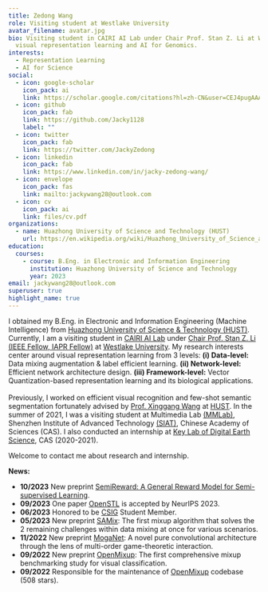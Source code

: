 ```yaml
---
title: Zedong Wang
role: Visiting student at Westlake University
avatar_filename: avatar.jpg
bio: Visiting student in CAIRI AI Lab under Chair Prof. Stan Z. Li at Westlake University, focusing on
  visual representation learning and AI for Genomics.
interests:
  - Representation Learning
  - AI for Science
social:
  - icon: google-scholar
    icon_pack: ai
    link: https://scholar.google.com/citations?hl=zh-CN&user=CEJ4pugAAAAJ
  - icon: github
    icon_pack: fab
    link: https://github.com/Jacky1128
    label: ""
  - icon: twitter
    icon_pack: fab
    link: https://twitter.com/JackyZedong
  - icon: linkedin
    icon_pack: fab
    link: https://www.linkedin.com/in/jacky-zedong-wang/
  - icon: envelope
    icon_pack: fas
    link: mailto:jackywang28@outlook.com
  - icon: cv
    icon_pack: ai
    link: files/cv.pdf
organizations:
  - name: Huazhong University of Science and Technology (HUST)
    url: https://en.wikipedia.org/wiki/Huazhong_University_of_Science_and_Technology
education:
  courses:
    - course: B.Eng. in Electronic and Information Engineering
      institution: Huazhong University of Science and Technology
      year: 2023
email: jackywang28@outlook.com
superuser: true
highlight_name: true
---
```

I obtained my B.Eng. in Electronic and Information Engineering (Machine Intelligence) from [Huazhong University of Science & Technology (HUST)](https://en.wikipedia.org/wiki/Huazhong_University_of_Science_and_Technology). Currently, I am a visiting student in [CAIRI AI Lab](https://github.com/Westlake-AI) under [Chair Prof. Stan Z. Li (IEEE Fellow, IAPR Fellow)](https://scholar.google.com/citations?user=Y-nyLGIAAAAJ&hl=zh-CN&oi=ao) at [Westlake University](https://en.westlake.edu.cn/). My research interests center around visual representation learning from 3 levels: **(i) Data-level:** Data mixing augmentation & label efficient learning. **(ii) Network-level:** Efficient network architecture design. **(iii) Framework-level:** Vector Quantization-based representation learning and its biological applications. \
\
Previously, I worked on efficient visual recognition and few-shot semantic segmentation fortunately advised by [Prof. Xinggang Wang](https://scholar.google.com/citations?hl=zh-CN&user=qNCTLV0AAAAJ) at [HUST](https://en.wikipedia.org/wiki/Huazhong_University_of_Science_and_Technology). In the summer of 2021, I was a visiting student at Multimedia Lab [(MMLab)](http://mmlab.siat.ac.cn/), Shenzhen Institute of Advanced Technology [(SIAT)](https://english.siat.ac.cn/), Chinese Academy of Sciences (CAS). I also conducted an internship at [Key Lab of Digital Earth Science](http://www.digitalearthlab.com.cn/), CAS (2020-2021).

Welcome to contact me about research and internship.

**News:**
* **10/2023**   New preprint [SemiReward: A General Reward Model for Semi-supervised Learning](https://arxiv.org/abs/2310.03013).
* **09/2023**   One paper [OpenSTL](https://arxiv.org/abs/2306.11249) is accepted by NeurIPS 2023.
* **06/2023**   Honored to be [CSIG](https://www.csig.org.cn) Student Member.
* **05/2023**   New preprint [SAMix](https://arxiv.org/abs/2111.15454): The first mixup algorithm that solves the 2 remaining challenges within data mixing at once for various scenarios.
* **11/2022**   New preprint [MogaNet](https://arxiv.org/abs/2211.03295): A novel pure convolutional architecture through the lens of multi-order game-theoretic interaction.
* **09/2022**   New preprint [OpenMixup](https://arxiv.org/abs/2209.04851): The first comprehensive mixup benchmarking study for visual classification.
* **09/2022**   Responsible for the maintenance of [OpenMixup](https://github.com/Westlake-AI/openmixup) codebase (508 stars).